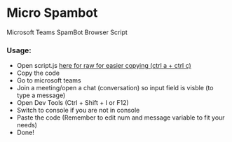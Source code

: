 # Micro Spambot
Microsoft Teams SpamBot Browser Script

### Usage:
* Open script.js [here for raw for easier copying (ctrl a + ctrl c)](https://raw.githubusercontent.com/Roki100/micro-spambot/master/script.js)
* Copy the code
* Go to microsoft teams
* Join a meeting/open a chat (conversation) so input field is visble (to type a message)
* Open Dev Tools (Ctrl + Shift + I or F12)
* Switch to console if you are not in console
* Paste the code (Remember to edit num and message variable to fit your needs)
* Done!
